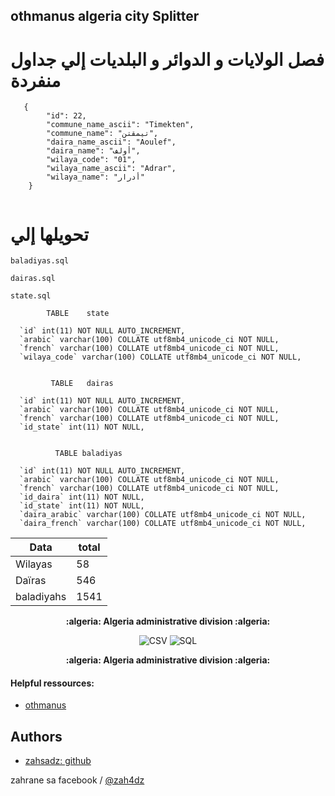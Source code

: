 ## othmanus algeria city Splitter 

# فصل الولايات و الدوائر و البلديات إلي جداول منفردة 
 
```  
   {
        "id": 22,
        "commune_name_ascii": "Timekten",
        "commune_name": "تيمقتن",
        "daira_name_ascii": "Aoulef",
        "daira_name": "أولف",
        "wilaya_code": "01",
        "wilaya_name_ascii": "Adrar",
        "wilaya_name": "أدرار"
    }
	
```
 #    تحويلها إلي  


  ```
  baladiyas.sql

  dairas.sql

  state.sql

   ```

```
        TABLE    state 
 
  `id` int(11) NOT NULL AUTO_INCREMENT,
  `arabic` varchar(100) COLLATE utf8mb4_unicode_ci NOT NULL,
  `french` varchar(100) COLLATE utf8mb4_unicode_ci NOT NULL,
  `wilaya_code` varchar(100) COLLATE utf8mb4_unicode_ci NOT NULL,


         TABLE   dairas
	   
  `id` int(11) NOT NULL AUTO_INCREMENT,
  `arabic` varchar(100) COLLATE utf8mb4_unicode_ci NOT NULL,
  `french` varchar(100) COLLATE utf8mb4_unicode_ci NOT NULL,
  `id_state` int(11) NOT NULL,


          TABLE baladiyas

  `id` int(11) NOT NULL AUTO_INCREMENT,
  `arabic` varchar(100) COLLATE utf8mb4_unicode_ci NOT NULL,
  `french` varchar(100) COLLATE utf8mb4_unicode_ci NOT NULL,
  `id_daira` int(11) NOT NULL,
  `id_state` int(11) NOT NULL,
  `daira_arabic` varchar(100) COLLATE utf8mb4_unicode_ci NOT NULL,
  `daira_french` varchar(100) COLLATE utf8mb4_unicode_ci NOT NULL,

```


| Data            |   total  |
------------------|----------|
| Wilayas         |    58    |
| Daïras          |    546   |
| baladiyahs      |    1541  |



<p align="center">
  <p align="center">
    <strong>:algeria: Algeria administrative division :algeria:</strong>
  </p>
  <p align="center">
    <img src="https://img.shields.io/badge/2-CSV-808e9b.svg" alt="CSV">
    <img src="https://img.shields.io/badge/5-SQL-27ae60.svg" alt="SQL">
  </p>
  <p align="center">
    <strong>:algeria: Algeria administrative division :algeria:</strong>
  </p>
</p>

 
#### Helpful ressources:

* [othmanus](https://github.com/othmanus/algeria-cities)

## Authors

* [zahsadz: github](https://github.com/zahsadz)

 zahrane sa  facebook / [@zah4dz](https://fb.me/zah4dz)
